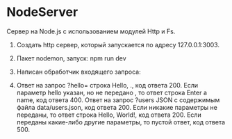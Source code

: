 ﻿# NodeServer


Cервер на Node.js с использованием модулей Http и Fs.

1. Создать http сервер, который запускается по адресу 127.0.0.1:3003.

2. Пакет nodemon, запуск: npm run dev

3. Написан обработчик входящего запроса:

4. Ответ на запрос ?hello= строка Hello, ., код ответа 200. Если параметр hello указан, но не передано , то ответ строка Enter a name, код ответа 400. Ответ на запрос ?users JSON с содержимым файла data/users.json, код ответа 200. Если никакие параметры не переданы, то ответ строка Hello, World!, код ответа 200. Если переданы какие-либо другие параметры, то пустой ответ, код ответа 500.
